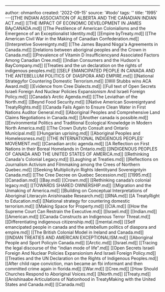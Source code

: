---
author: ohmanfoo
created: '2022-09-15'
source: '#todo'
tags: ''
title: '1995'
---[[THE INDIAN ASSOCIATION OF ALBERTA AND THE CANADIAN INDIAN ACT.md]]
[[THE IMPACT OF ECONOMIC DEVELOPMENT IN JAMES BAyCANADA.md]]
[[The Pestilence of American Colonialisms and the Emergence of an Exceptionalist Identity.md]]
[[Empire byTreaty.md]]
[[The American Civil War in the Making of Canadian Confederation.md]]
[[Interpretive Sovereignty.md]]
[[The James Bayand Nisg̲a'a Agreements in Canada.md]]
[[relations between aboriginal peoples and the Crown in Canada.md]]
[[Prevalence of Vitamin D Insufficiencyand Associated Factors Among Canadian Cree.md]]
[[Indian Consumers and the Hudson's BayCompany.md]]
[[Treaties and the un declaration on the rights of indigenous peoples.md]]
[[SELF EMANCIPATED PEOPLE IN CANADA AND THE ANTEBELLUM POLITICS OF DIASPORA AND EMPIRE.md]]
[[National Strategyfor Countering Domestic Terrorism.md]]
[[Will Stubbs wins ACA Award.md]]
[[Evidence from Cree Dialects.md]]
[[Full text of Open Secrets Israeli Foreign And Nuclear Policies Expansionism And Israeli Foreign Policy.md]]
[[Canada’s Arctic Agenda.md]]
[[The Leviathan of the North.md]]
[[Beynd Food Security.md]]
[[Native American Sovereigntyand TreatyRights.md]]
[[Canada Fails Again to Ensure Clean Water in First Nations Auditor General.md]]
[[Aboriginal Peoples and Comprehensive Land Claims Negotiations in Canada.md]]
[[Another canada is possible.md]]
[[Environmental Politics and Traditional Ecological Knowledge in Modern North America.md]]
[[The Crown Dutyto Consult and Ontario Municipal.md]]
[[Hungarian uprising.md]]
[[Aboriginal Peoples and Homelessness.md]]
[[THE INTERNATIONAL INDIGENOUS PEOPLES’ MOVEMENT.md]]
[[Canadian arctic agenda.md]]
[[A Reflection on First Nations in their Boreal Homelands in Ontario.md]]
[[INDIGENOUS PEOPLES OF CANADA AND THE UNITED STATES OF AMERICA.md]]
[[Rethinking Canada's Colonial Legacy.md]]
[[Laughing at Treaties.md]]
[[Reflections on Journalism Activism and Filmmaking among the Crees of Northern Quebec.md]]
[[Seeking Multiplicityin Rights Identityand Sovereigntyin Canada.md]]
[[The Cree Decree on Quebec Secession.md]]
[[1995.md]]
[[Canadian.md]]
[[Bay.md]]
[[Crown.md]]
[[Rethinking canada’s colonial legacy.md]]
[[TOWARDS SHARED OWNERSHIP.md]]
[[Migration and the Unmaking of America.md]]
[[Building on Conceptual Interpretations of Aboriginal Literacyin Anishinaabe Research.md]]
[[RNA.md]]
[[A TreatyRight to Education.md]]
[[National strategy for countering domestic terrorism.md]]
[[Making Space for Property.md]]
[[CIA.md]]
[[How the Supreme Court Can Restrain the Executive.md]]
[[Israeli.md]]
[[Indian.md]]
[[American.md]]
[[Canada Constructs an Indigenous Terror Threat.md]]
[[Differentiating indigenous citizenship.md]]
[[mental.md]]
[[Self emancipated people in canada and the antebellum politics of diaspora and empire.md]]
[[The British Colonial Model in Ireland and Canada.md]]
[[INDIAN TREATIES AND AMERICAN EXCEPTIONALISM.md]]
[[Aboriginal People and Sport Policyin Canada.md]]
[[Arctic.md]]
[[Israel.md]]
[[Tracing the legal discourse of the “indian mode of life”.md]]
[[Open Secrets Israeli Foreign And Nuclear Policies Expansionism And Israeli Foreign Policy.md]]
[[Treaties and the UN Declaration on the Rights of Indigenous Peoples.md]]
[[After child rape conviction, man became an fbi informant and then committed crime again in florida.md]]
[[War.md]]
[[Cree.md]]
[[How Should Churches Respond to Aboriginal Voices.md]]
[[North.md]]
[[Treaty.md]]
[[Anishinaabe Articulations of Nationhood in TreatyMaking with the United States and Canada.md]]
[[Canada.md]]
